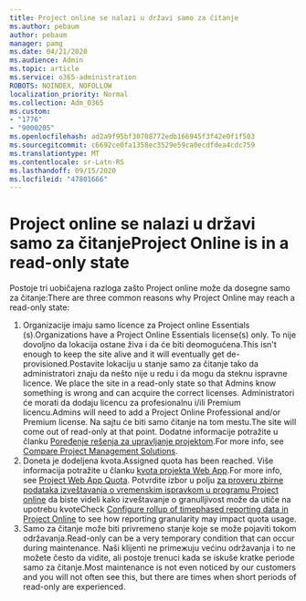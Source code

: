 ```yaml
---
title: Project online se nalazi u državi samo za čitanje
ms.author: pebaum
author: pebaum
manager: pamg
ms.date: 04/21/2020
ms.audience: Admin
ms.topic: article
ms.service: o365-administration
ROBOTS: NOINDEX, NOFOLLOW
localization_priority: Normal
ms.collection: Adm_O365
ms.custom:
- "1776"
- "9000205"
ms.openlocfilehash: ad2a9f95bf30708772edb166945f3f42e0f1f503
ms.sourcegitcommit: c6692ce0fa1358ec3529e59ca0ecdfdea4cdc759
ms.translationtype: MT
ms.contentlocale: sr-Latn-RS
ms.lasthandoff: 09/15/2020
ms.locfileid: "47801666"
---
```

# <a name="project-online-is-in-a-read-only-state"></a><span data-ttu-id="cb109-102">Project online se nalazi u državi samo za čitanje</span><span class="sxs-lookup"><span data-stu-id="cb109-102">Project Online is in a read-only state</span></span>

<span data-ttu-id="cb109-103">Postoje tri uobičajena razloga zašto Project online može da dosegne samo za čitanje:</span><span class="sxs-lookup"><span data-stu-id="cb109-103">There are three common reasons why Project Online may reach a read-only state:</span></span>

1. <span data-ttu-id="cb109-104">Organizacije imaju samo licence za Project online Essentials (s).</span><span class="sxs-lookup"><span data-stu-id="cb109-104">Organizations have a Project Online Essentials license(s) only.</span></span> <span data-ttu-id="cb109-105">To nije dovoljno da lokacija ostane živa i da će biti deomogućena.</span><span class="sxs-lookup"><span data-stu-id="cb109-105">This isn't enough to keep the site alive and it will eventually get de-provisioned.</span></span><span data-ttu-id="cb109-106">Postavite lokaciju u stanje samo za čitanje tako da administratori znaju da nešto nije u redu i da mogu da steknu ispravne licence.</span><span class="sxs-lookup"><span data-stu-id="cb109-106"> We place the site in a read-only state so that Admins know something is wrong and can acquire the correct licenses.</span></span> <span data-ttu-id="cb109-107">Administratori će morati da dodaju licencu za profesionalnu i/ili Premium licencu.</span><span class="sxs-lookup"><span data-stu-id="cb109-107">Admins will need to add a Project Online Professional and/or Premium license.</span></span> <span data-ttu-id="cb109-108">Na sajtu će biti samo čitanje na tom mestu.</span><span class="sxs-lookup"><span data-stu-id="cb109-108">The site will come out of read-only at that point.</span></span> <span data-ttu-id="cb109-109">Dodatne informacije potražite u članku [Poređenje rešenja za upravljanje projektom](https://products.office.com/project/compare-microsoft-project-management-software?tab=1).</span><span class="sxs-lookup"><span data-stu-id="cb109-109">For more info, see [Compare Project Management Solutions](https://products.office.com/project/compare-microsoft-project-management-software?tab=1).</span></span>
2. <span data-ttu-id="cb109-110">Doneta je dodeljena kvota.</span><span class="sxs-lookup"><span data-stu-id="cb109-110">Assigned quota has been reached.</span></span> <span data-ttu-id="cb109-111">Više informacija potražite u članku [kvota projekta Web App](https://docs.microsoft.com/projectonline/tune-project-online-performance#project-web-app-quota).</span><span class="sxs-lookup"><span data-stu-id="cb109-111">For more info, see [Project Web App Quota](https://docs.microsoft.com/projectonline/tune-project-online-performance#project-web-app-quota).</span></span> <span data-ttu-id="cb109-112">Potvrdite izbor u polju [za proveru zbirne podataka izveštavanja o vremenskim ispravkom u programu Project online](https://docs.microsoft.com/ProjectOnline/configure-rollup-of-timephased-reporting-data-in-project-online) da biste videli kako izveštavanje o granulljivost može da utiče na upotrebu kvote</span><span class="sxs-lookup"><span data-stu-id="cb109-112">Check [Configure rollup of timephased reporting data in Project Online](https://docs.microsoft.com/ProjectOnline/configure-rollup-of-timephased-reporting-data-in-project-online) to see how reporting granularity may impact quota usage.</span></span>
3. <span data-ttu-id="cb109-113">Samo za čitanje može biti privremeno stanje koje se može pojaviti tokom održavanja.</span><span class="sxs-lookup"><span data-stu-id="cb109-113">Read-only can be a very temporary condition that can occur during maintenance.</span></span> <span data-ttu-id="cb109-114">Naši klijenti ne primeжuju većinu održavanja i to ne možete često da vidite, ali postoje trenuci kada se iskuše kratke periode samo za čitanje.</span><span class="sxs-lookup"><span data-stu-id="cb109-114">Most maintenance is not even noticed by our customers and you will not often see this, but there are times when short periods of read-only are experienced.</span></span>
